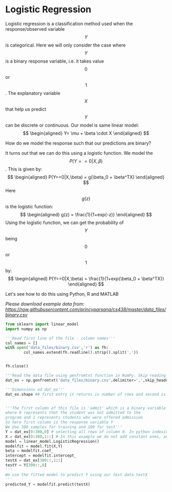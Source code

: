 # Logistic Regression

Logistic regression is a classification method used when the response/observed variable $$Y$$ is categorical. Here we will only consider the case where $$Y$$ is a binary response variable, i.e. it takes value $$0$$ or $$1$$. The explanatory variable $$X$$ that help us predict $$Y$$ can be discrete or continuous. Our model is same linear model:
$$
\begin{aligned}
Y= \mu + \beta \cdot X
\end{aligned}
$$

How do we model the response such that our predictions are binary?

It turns out that we can do this using a logistic function. We model the $$P(Y==0|X,\beta)$$. This is given by:
$$
\begin{aligned}
P(Y==0|X,\beta) = g(\beta_0 + \beta^TX)
\end{aligned}
$$
Here $$g(z)$$ is the logistic function:
$$
\begin{aligned}
g(z) = \frac{1}{1+exp(-z)}
\end{aligned}
$$
Using the logistic function, we can get the probability of $$Y$$ being $$0$$ or $$1$$ by:
$$
\begin{aligned}
P(Y==0|X,\beta) = \frac{1}{1+exp(\beta_0 + \beta^TX)}
\end{aligned}
$$

Let's see how to do this using Python, R and MATLAB

*Please download example data from: https://raw.githubusercontent.com/princyparsana/cs438/master/data_files/binary.csv*

```python
from sklearn import linear_model
import numpy as np

'''Read first line of the file - column names'''
col_names = []
with open('data_files/binary.csv','r') as fh:
        col_names.extend(fh.readline().strip().split(','))


fh.close()

'''Read the data file using genfromtxt function in NumPy. Skip reading the first line by skip_header, since we already have it in the list col_names'''
dat_ex = np.genfromtxt('data_files/binary.csv',delimiter=',',skip_header=1)

'''Dimensions od dat_ex'''
dat_ex.shape ## first entry it returns is number of rows and second is the number of columns.


'''The first column of this file is 'admit' which is a binary variable
where 0 represents that the student was not admitted to the
program and 1 represents students who were offered admission
So here first column is the response variable Y
We Use 300 samples for training and 100 for test'''
Y = dat_ex[0:300,0] # selecting all rows of column 0. In python indexing begins from 0
X = dat_ex[0:300,1::] # In this example we do not add constant ones, and hence specify fit_intercept=True in our model
model = linear_model.LogisticRegression()
modelfit = model.fit(X,Y)
beta = modelfit.coef_
intercept = modelfit.intercept_
testX = dat_ex[300::,1::]
testY = Y[300::,0]
'''
We use the fitted model to predict Y using our test data testX
'''
predicted_Y = modelfit.predict(testX)
```